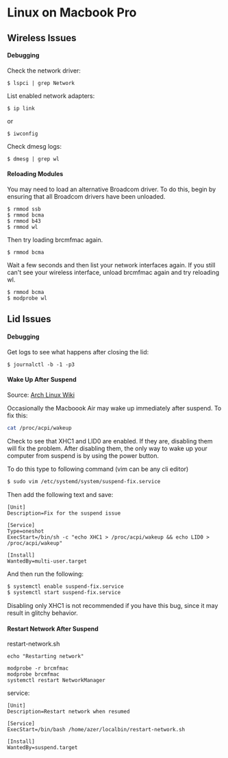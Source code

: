 # Linux on Macbook Pro

## Wireless Issues

#### Debugging

Check the network driver:

```
$ lspci | grep Network
```

List enabled network adapters:

```
$ ip link
```

or 

```
$ iwconfig
```

Check dmesg logs:

```
$ dmesg | grep wl
```

#### Reloading Modules

You may need to load an alternative Broadcom driver. To do this, begin by ensuring that all Broadcom drivers have been unloaded.

```
$ rmmod ssb
$ rmmod bcma
$ rmmod b43
$ rmmod wl
```

Then try loading brcmfmac again.

```
$ rmmod bcma
```

Wait a few seconds and then list your network interfaces again. If you still can't see your wireless interface, unload brcmfmac again and try reloading wl.

```
$ rmmod bcma
$ modprobe wl
```

## Lid Issues

#### Debugging 

Get logs to see what happens after closing the lid:

```
$ journalctl -b -1 -p3
```


#### Wake Up After Suspend

Source: [Arch Linux Wiki](https://wiki.archlinux.org/index.php/Mac#Wake_Up_After_Suspend)

Occasionally the Macboook Air may wake up immediately after suspend. To fix this:

```bash
cat /proc/acpi/wakeup
```

Check to see that XHC1 and LID0 are enabled. If they are, disabling them will fix the problem. After disabling them, the only way to wake up your computer from suspend is by using the power button.

To do this type to following command (vim can be any cli editor)

```bash
$ sudo vim /etc/systemd/system/suspend-fix.service
```

Then add the following text and save:

```systemctl
[Unit]
Description=Fix for the suspend issue

[Service]
Type=oneshot
ExecStart=/bin/sh -c "echo XHC1 > /proc/acpi/wakeup && echo LID0 > /proc/acpi/wakeup"

[Install]
WantedBy=multi-user.target
```

And then run the following:

```bash
$ systemctl enable suspend-fix.service
$ systemctl start suspend-fix.service
```

Disabling only XHC1 is not recommended if you have this bug, since it may result in glitchy behavior.

#### Restart Network After Suspend

restart-network.sh

```
echo "Restarting network"

modprobe -r brcmfmac
modprobe brcmfmac
systemctl restart NetworkManager
```

service:

```
[Unit]
Description=Restart network when resumed

[Service]
ExecStart=/bin/bash /home/azer/localbin/restart-network.sh

[Install]
WantedBy=suspend.target
```
